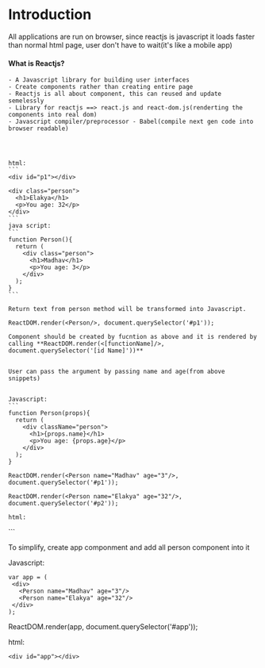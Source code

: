 # Introduction

All applications are run on browser, since reactjs is javascript it loads faster than normal html page, user don't have to wait(it's like a mobile app)

#### What is Reactjs?
    - A Javascript library for building user interfaces
    - Create components rather than creating entire page
    - Reactjs is all about component, this can reused and update semelessly 
    - Library for reactjs ==> react.js and react-dom.js(renderting the components into real dom)
    - Javascript compiler/preprocessor - Babel(compile next gen code into browser readable)

    
    
    
    html: 
    ```
    <div id="p1"></div>

    <div class="person">
      <h1>Elakya</h1>
      <p>You age: 32</p>
    </div>
    ```
    java script:
    ```
    function Person(){
      return (
        <div class="person">
          <h1>Madhav</h1>
          <p>You age: 3</p>
        </div>
      );
    }
    ```

    Return text from person method will be transformed into Javascript.
    
    ReactDOM.render(<Person/>, document.querySelector('#p1'));

    Component should be created by fucntion as above and it is rendered by calling **ReactDOM.render(<[functionName]/>, document.querySelector('[id Name]'))**
    
    
    User can pass the argument by passing name and age(from above snippets)
    
   
    Javascript:
    ```
    function Person(props){
      return (
        <div className="person">
          <h1>{props.name}</h1>
          <p>You age: {props.age}</p>
        </div>
      );
    }
 ```
ReactDOM.render(<Person name="Madhav" age="3"/>, document.querySelector('#p1'));

ReactDOM.render(<Person name="Elakya" age="32"/>, document.querySelector('#p2'));

html:
 ```
<div id="p1"></div>

<div id="p2"></div>
```

To simplify, create app componment and add all person component into it

Javascript:
 ```
var app = (
  <div>
    <Person name="Madhav" age="3"/>
    <Person name="Elakya" age="32"/>
  </div>
);
 ```
ReactDOM.render(app, document.querySelector('#app'));

html:
 ```
<div id="app"></div>
 ```


